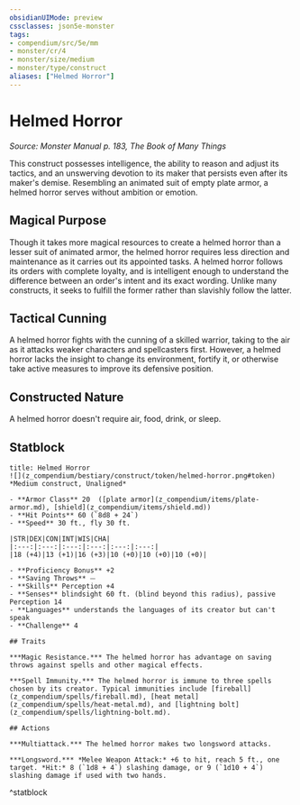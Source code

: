 ```yaml
---
obsidianUIMode: preview
cssclasses: json5e-monster
tags:
- compendium/src/5e/mm
- monster/cr/4
- monster/size/medium
- monster/type/construct
aliases: ["Helmed Horror"]
---
```

# Helmed Horror
*Source: Monster Manual p. 183, The Book of Many Things*  

This construct possesses intelligence, the ability to reason and adjust its tactics, and an unswerving devotion to its maker that persists even after its maker's demise. Resembling an animated suit of empty plate armor, a helmed horror serves without ambition or emotion.

## Magical Purpose

Though it takes more magical resources to create a helmed horror than a lesser suit of animated armor, the helmed horror requires less direction and maintenance as it carries out its appointed tasks. A helmed horror follows its orders with complete loyalty, and is intelligent enough to understand the difference between an order's intent and its exact wording. Unlike many constructs, it seeks to fulfill the former rather than slavishly follow the latter.

## Tactical Cunning

A helmed horror fights with the cunning of a skilled warrior, taking to the air as it attacks weaker characters and spellcasters first. However, a helmed horror lacks the insight to change its environment, fortify it, or otherwise take active measures to improve its defensive position.

## Constructed Nature

A helmed horror doesn't require air, food, drink, or sleep.

## Statblock

```ad-statblock
title: Helmed Horror
![](z_compendium/bestiary/construct/token/helmed-horror.png#token)
*Medium construct, Unaligned*

- **Armor Class** 20  ([plate armor](z_compendium/items/plate-armor.md), [shield](z_compendium/items/shield.md))
- **Hit Points** 60 (`8d8 + 24`)
- **Speed** 30 ft., fly 30 ft.

|STR|DEX|CON|INT|WIS|CHA|
|:---:|:---:|:---:|:---:|:---:|:---:|
|18 (+4)|13 (+1)|16 (+3)|10 (+0)|10 (+0)|10 (+0)|

- **Proficiency Bonus** +2
- **Saving Throws** ⏤
- **Skills** Perception +4
- **Senses** blindsight 60 ft. (blind beyond this radius), passive Perception 14
- **Languages** understands the languages of its creator but can't speak
- **Challenge** 4

## Traits

***Magic Resistance.*** The helmed horror has advantage on saving throws against spells and other magical effects.

***Spell Immunity.*** The helmed horror is immune to three spells chosen by its creator. Typical immunities include [fireball](z_compendium/spells/fireball.md), [heat metal](z_compendium/spells/heat-metal.md), and [lightning bolt](z_compendium/spells/lightning-bolt.md).

## Actions

***Multiattack.*** The helmed horror makes two longsword attacks.

***Longsword.*** *Melee Weapon Attack:* +6 to hit, reach 5 ft., one target. *Hit:* 8 (`1d8 + 4`) slashing damage, or 9 (`1d10 + 4`) slashing damage if used with two hands.
```
^statblock